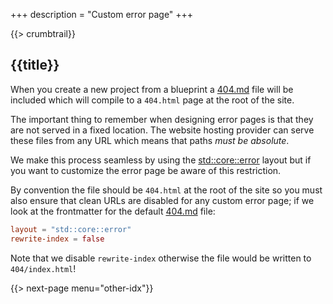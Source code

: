 +++
description = "Custom error page"
+++

{{> crumbtrail}}

## {{title}}

When you create a new project from a blueprint a [404.md][] file will be included which will compile to a `404.html` page at the root of the site.

The important thing to remember when designing error pages is that they are not served in a fixed location. The website hosting provider can serve these files from any URL which means that paths *must be absolute*.

We make this process seamless by using the [std::core::error](https://github.com/uwe-app/plugins/blob/master/std/core/layouts/error.hbs) layout but if you want to customize the error page be aware of this restriction.

By convention the file should be `404.html` at the root of the site so you must also ensure that clean URLs are disabled for any custom error page; if we look at the frontmatter for the default [404.md][] file:

```toml
layout = "std::core::error"
rewrite-index = false
```

Note that we disable `rewrite-index` otherwise the file would be written to `404/index.html`!

{{> next-page menu="other-idx"}}

[404.md]: https://github.com/uwe-app/runtime/blob/master/blueprint/default/site/404.md
